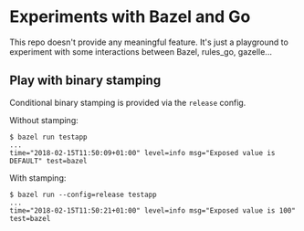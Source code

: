 # Experiments with Bazel and Go

This repo doesn't provide any meaningful feature.
It's just a playground to experiment with some interactions between Bazel, rules_go, gazelle...

## Play with binary stamping

Conditional binary stamping is provided via the `release` config.

Without stamping:

```
$ bazel run testapp
...
time="2018-02-15T11:50:09+01:00" level=info msg="Exposed value is DEFAULT" test=bazel
```

With stamping:
```
$ bazel run --config=release testapp
...
time="2018-02-15T11:50:21+01:00" level=info msg="Exposed value is 100" test=bazel
```
